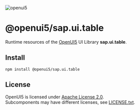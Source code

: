 ![openui5](http://openui5.org/images/OpenUI5_new_big_side.png)

# @openui5/sap.ui.table
Runtime resources of the [OpenUI5](https://github.com/SAP/openui5) UI Library **sap.ui.table**.

## Install
```
npm install @openui5/sap.ui.table
```

## License
OpenUI5 is licensed under [Apache License 2.0](https://www.apache.org/licenses/LICENSE-2.0).  
Subcomponents may have different licenses, see [LICENSE.txt](LICENSE.txt).

